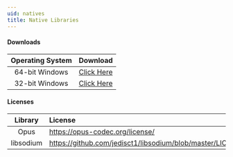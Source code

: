 ```yaml
---
uid: natives
title: Native Libraries
---
```


#### Downloads
Operating System|Download
:---:|:---
64-bit Windows|[Click Here](/natives/vnext_natives_win32_x64.zip)
32-bit Windows|[Click Here](/natives/vnext_natives_win32_x86.zip)

#### Licenses
Library|License
:---:|:---
Opus|https://opus-codec.org/license/
libsodium|https://github.com/jedisct1/libsodium/blob/master/LICENSE
